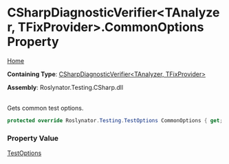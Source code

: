 # CSharpDiagnosticVerifier\<TAnalyzer, TFixProvider>\.CommonOptions Property

[Home](../../../../../README.md)

**Containing Type**: [CSharpDiagnosticVerifier\<TAnalyzer, TFixProvider>](../README.md)

**Assembly**: Roslynator\.Testing\.CSharp\.dll

\
Gets common test options\.

```csharp
protected override Roslynator.Testing.TestOptions CommonOptions { get; }
```

### Property Value

[TestOptions](../../../TestOptions/README.md)


